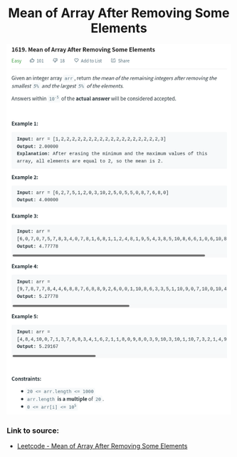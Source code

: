 <h1 align="center">Mean of Array After Removing Some Elements</h1>

![alt text](https://github.com/matthew01lokiet/Algorithmic-exercises/blob/main/z_description_images/Arrays/mean_of_array_after_removing_some_elements.png?raw=true)

### Link to source: 
- <a href="https://leetcode.com/problems/mean-of-array-after-removing-some-elements/">Leetcode - Mean of Array After Removing Some Elements</a>

